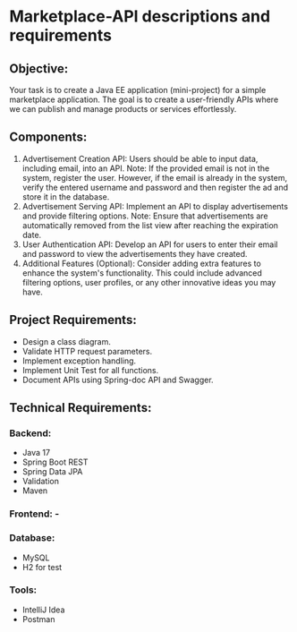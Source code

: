 # Marketplace-API descriptions and requirements
## Objective:
Your task is to create a Java EE application (mini-project) for a simple marketplace application. The goal is to create a user-friendly APIs where we can publish and manage products or services effortlessly.
## Components:
1. Advertisement Creation API: Users should be able to input data, including email, into an API.
Note: If the provided email is not in the system, register the user. However, if the email is already in the system, verify the entered username and password and then register the ad and store it in the database.
2. Advertisement Serving API: Implement an API to display advertisements and provide filtering options.
Note: Ensure that advertisements are automatically removed from the list view after reaching the expiration date.
3. User Authentication API: Develop an API for users to enter their email and password to view the advertisements they have created.
4. Additional Features (Optional):
Consider adding extra features to enhance the system's functionality. This could include advanced filtering options, user profiles, or any other innovative ideas you may have.
## Project Requirements:
* Design a class diagram.
* Validate HTTP request parameters.
* Implement exception handling.
* Implement Unit Test for all functions.
* Document APIs using Spring-doc API and Swagger.
## Technical Requirements:
### Backend:
* Java 17
* Spring Boot REST
* Spring Data JPA
* Validation
* Maven
### Frontend: -
### Database:
* MySQL
* H2 for test
### Tools:
* IntelliJ Idea
* Postman